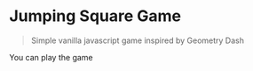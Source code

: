 # Jumping Square Game

> Simple vanilla javascript game inspired by Geometry Dash

You can play the game [](https://jumping-square-game.web.app/)
